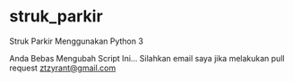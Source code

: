 # struk_parkir
Struk Parkir Menggunakan Python 3

Anda Bebas Mengubah Script Ini...
Silahkan email saya jika melakukan pull request ztzyrant@gmail.com
